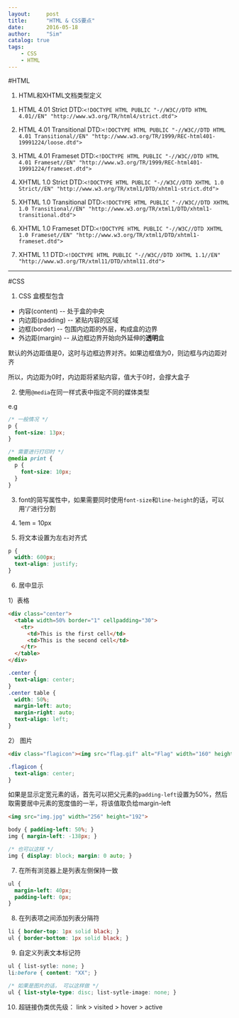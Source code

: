 ```yaml
---
layout:     post
title:      "HTML & CSS要点"
date:       2016-05-18
author:     "Sim"
catalog: true
tags:
    - CSS
    - HTML
---
```


#HTML

1. HTML和XHTML文档类型定义

  1) HTML 4.01 Strict DTD:`<!DOCTYPE HTML PUBLIC "-//W3C//DTD HTML 4.01//EN" "http://www.w3.org/TR/html4/strict.dtd">`

  2) HTML 4.01 Transitional DTD:`<!DOCTYPE HTML PUBLIC "-//W3C//DTD HTML 4.01 Transitional//EN" "http://www.w3.org/TR/1999/REC-html401-19991224/loose.dtd">`

  3) HTML 4.01 Frameset DTD:`<!DOCTYPE HTML PUBLIC "-//W3C//DTD HTML 4.01 Frameset//EN" "http://www.w3.org/TR/1999/REC-html401-19991224/frameset.dtd">`

  4) XHTML 1.0 Strict DTD:`<!DOCTYPE HTML PUBLIC "-//W3C//DTD XHTML 1.0 Strict//EN" "http://www.w3.org/TR/xtml1/DTD/xhtml1-strict.dtd">`

  5) XHTML 1.0 Transitional DTD:`<!DOCTYPE HTML PUBLIC "-//W3C//DTD XHTML 1.0 Transitional//EN" "http://www.w3.org/TR/xtml1/DTD/xhtml1-transitional.dtd">`

  6) XHTML 1.0 Frameset DTD:`<!DOCTYPE HTML PUBLIC "-//W3C//DTD XHTML 1.0 Frameset//EN" "http://www.w3.org/TR/xtml1/DTD/xhtml1-frameset.dtd">`

  7) XHTML 1.1 DTD:`<!DOCTYPE HTML PUBLIC "-//W3C//DTD XHTML 1.1//EN" "http://www.w3.org/TR/xtml11/DTD/xhtml11.dtd">`

-----

#CSS

1. CSS 盒模型包含

  * 内容(content) -- 处于盒的中央
  * 内边距(padding) -- 紧贴内容的区域
  * 边框(border) -- 包围内边距的外层，构成盒的边界
  * 外边距(margin) -- 从边框边界开始向外延伸的**透明**盒


默认的外边距值是0，这时与边框边界对齐。如果边框值为0，则边框与内边距对齐

所以，内边距为0时，内边距将紧贴内容，值大于0时，会撑大盒子


2. 使用`@media`在同一样式表中指定不同的媒体类型

e.g

```css
/* 一般情况 */
p {
  font-size: 13px;
}

/* 需要进行打印时 */
@media print {
  p {
    font-size: 10px;
  }
}
```

3. font的简写属性中，如果需要同时使用`font-size`和`line-height`的话，可以用'/'进行分割

4. 1em = 10px

5. 将文本设置为左右对齐式

```CSS
p {
  width: 600px;
  text-align: justify;
}
```

6. 居中显示

  1）表格

  ```html
  <div class="center">
    <table width=50% border="1" cellpadding="30">
      <tr>
        <td>This is the first cell</td>
        <td>This is the second cell</td>
      </tr>
    </table>
  </div>
  ```

  ```CSS
  .center {
    text-align: center;
  }
  .center table {
    width: 50%;
    margin-left: auto;
    margin-right: auto;
    text-align: left;
  }
  ```

  2） 图片

  ```html
  <div class="flagicon"><img src="flag.gif" alt="Flag" width="160" height="100"></div>
  ```

  ```CSS
  .flagicon {
    text-align: center;
  }
  ```

  如果是显示定宽元素的话，首先可以把父元素的`padding-left`设置为50%，然后取需要居中元素的宽度值的一半，将该值取负给margin-left

  ```html
  <img src="img.jpg" width="256" height="192">
  ```

  ```css
  body { padding-left: 50%; }
  img { margin-left: -138px; }

  /* 也可以这样 */
  img { display: block; margin: 0 auto; }
  ```

7. 在所有浏览器上是列表左侧保持一致

  ```css
  ul {
    margin-left: 40px;
    padding-left: 0px;
  }
  ```

8. 在列表项之间添加列表分隔符

  ```css
  li { border-top: 1px solid black; }
  ul { border-bottom: 1px solid black; }
  ```
9. 自定义列表文本标记符

  ```css
  ul { list-sytle: none; }
  li:before { content: "XX"; }

  /* 如果是图片的话， 可以这样做 */
  ul { list-style-type: disc; list-sytle-image: none; }
  ```

10. 超链接伪类优先级： link > visited > hover > active

